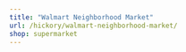 ```yaml
---
title: "Walmart Neighborhood Market"
url: /hickory/walmart-neighborhood-market/
shop: supermarket
---
```

